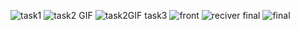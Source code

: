 ![task1](ss.png)
![task2](ss2.png)
GIF
![task2GIF](task2vid.gif)
task3
![front](h.png)
![reciver](hh.png)
final
![final](twvid.gif)
